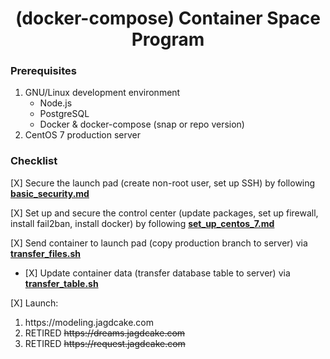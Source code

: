 # <h1 align="center"><span>(docker-compose) </span>Container Space Program</h1>

### Prerequisites

1. GNU/Linux development environment
    + Node.js
    + PostgreSQL
    + Docker & docker-compose (snap or repo version)
3. CentOS 7 production server

### Checklist

<p>[X]<span> Secure the launch pad (create non-root user, set up SSH) by following <strong><a href="./basic_security.md">basic_security.md</a></strong></span></p>

<p>[X]<span> Set up and secure the control center (update packages, set up firewall, install fail2ban, install docker) by following <strong><a href="./set_up_centos_7.md">set_up_centos_7.md</a></strong></span></p>

<p>[X]<span> Send container to launch pad (copy production branch to server) via <strong><a href="./transfer_files.sh">transfer_files.sh</a></strong></span></p>
<ul>
    <li><p>[X]<span> Update container data (transfer database table to server) via <strong><a href="./transfer_table.sh">transfer_table.sh</a></strong></span></p></li>
</ul>

<p>[X]<span> Launch:</span></p>
<ol>
    <li>https://modeling.jagdcake.com</li>
    <li>RETIRED <span style="text-decoration: line-through">https://dreams.jagdcake.com</span></li>
    <li>RETIRED <span style="text-decoration: line-through">https://request.jagdcake.com</span></li>
</ol>
